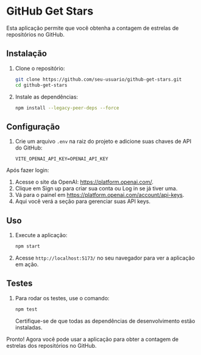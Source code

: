 # GitHub Get Stars

Esta aplicação permite que você obtenha a contagem de estrelas de repositórios no GitHub.

## Instalação

1. Clone o repositório:

   ```sh
   git clone https://github.com/seu-usuario/github-get-stars.git
   cd github-get-stars
   ```

2. Instale as dependências:
   ```sh
   npm install --legacy-peer-deps --force
   ```

## Configuração

1. Crie um arquivo `.env` na raiz do projeto e adicione suas chaves de API do GitHub:

   ```plaintext
   VITE_OPENAI_API_KEY=OPENAI_API_KEY
   ```

Após fazer login:

1.  Acesse o site da OpenAI: https://platform.openai.com/.
2.  Clique em Sign up para criar sua conta ou Log in se já tiver uma.
3.  Vá para o painel em https://platform.openai.com/account/api-keys.
4.  Aqui você verá a seção para gerenciar suas API keys.

## Uso

1. Execute a aplicação:

   ```sh
   npm start
   ```

2. Acesse `http://localhost:5173/` no seu navegador para ver a aplicação em ação.

## Testes

1. Para rodar os testes, use o comando:

   ```sh
   npm test
   ```

   Certifique-se de que todas as dependências de desenvolvimento estão instaladas.

Pronto! Agora você pode usar a aplicação para obter a contagem de estrelas dos repositórios no GitHub.
